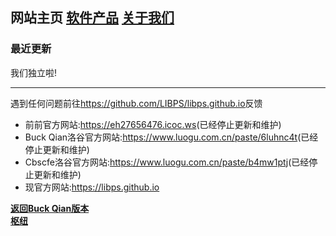 ## **网站主页** **[软件产品](products.md)** **[关于我们](about_us.md)** 

### 最近更新
我们独立啦!

---
遇到任何问题前往<https://github.com/LIBPS/libps.github.io>反馈

- 前前官方网站:<https://eh27656476.icoc.ws>(已经停止更新和维护)
- Buck Qian洛谷官方网站:<https://www.luogu.com.cn/paste/6luhnc4t>(已经停止更新和维护)
- Cbscfe洛谷官方网站:<https://www.luogu.com.cn/paste/b4mw1ptj>(已经停止更新和维护)
- 现官方网站:<https://libps.github.io>

**[返回Buck Qian版本](../zh/index.md)**\
**[枢纽](../port.md)**